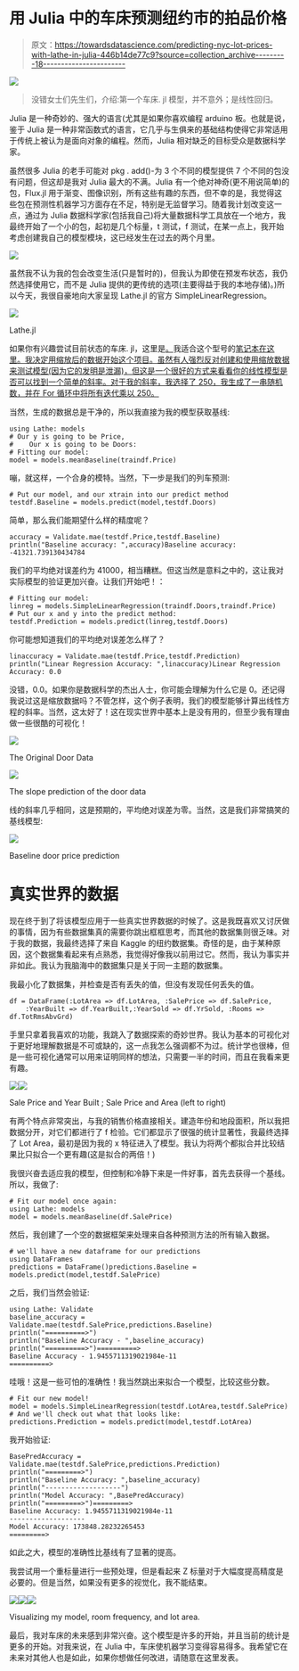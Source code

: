 # 用 Julia 中的车床预测纽约市的拍品价格

> 原文：<https://towardsdatascience.com/predicting-nyc-lot-prices-with-lathe-in-julia-446b14de77c9?source=collection_archive---------18----------------------->

![](img/73de9cb0ed7a834548faa837256dfe02.png)

> 没错女士们先生们，介绍:第一个车床. jl 模型，并不意外；是线性回归。

Julia 是一种奇妙的、强大的语言(尤其是如果你喜欢编程 arduino 板。也就是说，鉴于 Julia 是一种非常函数式的语言，它几乎与生俱来的基础结构使得它非常适用于传统上被认为是面向对象的编程。然而，Julia 相对缺乏的目标受众是数据科学家。

虽然很多 Julia 的老手可能对 pkg . add()-为 3 个不同的模型提供 7 个不同的包没有问题，但这却是我对 Julia 最大的不满。Julia 有一个绝对神奇(更不用说简单)的包，Flux.jl 用于渐变、图像识别，所有这些有趣的东西，但不幸的是，我觉得这些包在预测性机器学习方面存在不足，特别是无监督学习。随着我计划改变这一点，通过为 Julia 数据科学家(包括我自己)将大量数据科学工具放在一个地方，我最终开始了一个小的包，起初是几个标量，t 测试，f 测试，在某一点上，我开始考虑创建我自己的模型模块，这已经发生在过去的两个月里。

![](img/e34711f397a849e3f3b98cf6abad6dd2.png)

虽然我不认为我的包会改变生活(只是暂时的)，但我认为即使在预发布状态，我仍然选择使用它，而不是 Julia 提供的更传统的选项(主要得益于我的本地存储)。)所以今天，我很自豪地向大家呈现 Lathe.jl 的官方 SimpleLinearRegression。

![](img/83295bfc12b69e6d4c21d964cdd41867.png)

Lathe.jl

如果你有兴趣尝试目前状态的车床. jl，这里是[。](https://github.com/emmettgb/Lathe.jl/wiki/Lathe)我适合这个型号的[笔记本在这里。我决定用缩放后的数据开始这个项目。虽然有人强烈反对创建和使用缩放数据来测试模型(因为它的发明是泄漏)，但这是一个很好的方式来看看你的线性模型是否可以找到一个简单的斜率。对于我的斜率，我选择了 250，我生成了一串随机数，并在 For 循环中将所有迭代乘以 250。](https://github.com/emmettgb/Emmetts-DS-NoteBooks/blob/master/Julia/NYC%20Residential%20Regression.ipynb)

当然，生成的数据总是干净的，所以我直接为我的模型获取基线:

```
using Lathe: models
# Our y is going to be Price,
#    Our x is going to be Doors:
# Fitting our model:
model = models.meanBaseline(traindf.Price)
```

嘣，就这样，一个合身的模特。当然，下一步是我们的列车预测:

```
# Put our model, and our xtrain into our predict method
testdf.Baseline = models.predict(model,testdf.Doors)
```

简单，那么我们能期望什么样的精度呢？

```
accuracy = Validate.mae(testdf.Price,testdf.Baseline)
println("Baseline accuracy: ",accuracy)Baseline accuracy: -41321.739130434784
```

我们的平均绝对误差约为 41000，相当糟糕。但这当然是意料之中的，这让我对实际模型的验证更加兴奋。让我们开始吧！：

```
# Fitting our model:
linreg = models.SimpleLinearRegression(traindf.Doors,traindf.Price)
# Put our x and y into the predict method:
testdf.Prediction = models.predict(linreg,testdf.Doors)
```

你可能想知道我们的平均绝对误差怎么样了？

```
linaccuracy = Validate.mae(testdf.Price,testdf.Prediction)
println("Linear Regression Accuracy: ",linaccuracy)Linear Regression Accuracy: 0.0
```

没错，0.0。如果你是数据科学的杰出人士，你可能会理解为什么它是 0。还记得我说过这是缩放数据吗？不管怎样，这个例子表明，我们的模型能够计算出线性方程的斜率。当然，这太好了！这在现实世界中基本上是没有用的，但至少我有理由做一些很酷的可视化！

![](img/8ad90c6367ff8d33ddfc53288b89093d.png)

The Original Door Data

![](img/4d31528467ec1b1c05fc70f462c35b33.png)

The slope prediction of the door data

线的斜率几乎相同，这是预期的，平均绝对误差为零。当然，这是我们非常搞笑的基线模型:

![](img/e3d870c9fc87eaac31c64419d848d8b7.png)

Baseline door price prediction

# 真实世界的数据

现在终于到了将该模型应用于一些真实世界数据的时候了。这是我既喜欢又讨厌做的事情，因为有些数据集真的需要你跳出框框思考，而其他的数据集则很乏味。对于我的数据，我最终选择了来自 Kaggle 的纽约数据集。奇怪的是，由于某种原因，这个数据集看起来有点熟悉，我觉得好像我以前用过它。然而，我认为事实并非如此。我认为我脑海中的数据集只是关于同一主题的数据集。

我最小化了数据集，并检查是否有丢失的值，但没有发现任何丢失的值。

```
df = DataFrame(:LotArea => df.LotArea, :SalePrice => df.SalePrice, 
    :YearBuilt => df.YearBuilt,:YearSold => df.YrSold, :Rooms => df.TotRmsAbvGrd)
```

手里只拿着我喜欢的功能，我跳入了数据探索的奇妙世界。我认为基本的可视化对于更好地理解数据是不可或缺的，这一点我怎么强调都不为过。统计学也很棒，但是一些可视化通常可以用来证明同样的想法，只需要一半的时间，而且在我看来更有趣。

![](img/7d441d9f85a32b8fafb9d377f833e690.png)![](img/b33439565373bbb7a681a233af5e113f.png)

Sale Price and Year Built ; Sale Price and Area (left to right)

有两个特点非常突出，与我的销售价格直接相关。建造年份和地段面积，所以我把数据分开，对它们都进行了 f 检验。它们都显示了很强的统计显著性，我最终选择了 Lot Area，最初是因为我的 x 特征进入了模型。我认为将两个都拟合并比较结果比只拟合一个更有趣(这是拟合的两倍！)

我很兴奋去适应我的模型，但控制和冷静下来是一件好事，首先去获得一个基线。所以，我做了:

```
# Fit our model once again:
using Lathe: models
model = models.meanBaseline(df.SalePrice)
```

然后，我创建了一个空的数据框架来处理来自各种预测方法的所有输入数据。

```
# we'll have a new dataframe for our predictions
using DataFrames
predictions = DataFrame()predictions.Baseline = models.predict(model,testdf.SalePrice)
```

之后，我们当然会验证:

```
using Lathe: Validate
baseline_accuracy = Validate.mae(testdf.SalePrice,predictions.Baseline)
println("==========>")
println("Baseline Accuracy - ",baseline_accuracy)
println("==========>")==========>
Baseline Accuracy - 1.9455711319021984e-11
==========>
```

哇哦！这是一些可怕的准确性！我当然跳出来拟合一个模型，比较这些分数。

```
# Fit our new model!
model = models.SimpleLinearRegression(testdf.LotArea,testdf.SalePrice)
# And we'll check out what that looks like:
predictions.Prediction = models.predict(model,testdf.LotArea)
```

我开始验证:

```
BasePredAccuracy = Validate.mae(testdf.SalePrice,predictions.Prediction)
println("=========>")
println("Baseline Accuracy: ",baseline_accuracy)
println("-------------------")
println("Model Accuracy: ",BasePredAccuracy)
println("=========>")=========>
Baseline Accuracy: 1.9455711319021984e-11
-------------------
Model Accuracy: 173848.28232265453
=========>
```

如此之大，模型的准确性比基线有了显著的提高。

我尝试用一个重标量进行一些预处理，但是看起来 Z 标量对于大幅度提高精度是必要的。但是当然，如果没有更多的视觉化，我不能结束。

![](img/399ce78e5e3380cd008dcdbde4b0443c.png)![](img/f5285e4ed515bcbb732a18f3e8cccddf.png)![](img/338de35b4a32929ad7d354748d0b7d7e.png)

Visualizing my model, room frequency, and lot area.

最后，我对车床的未来感到非常兴奋。这个模型是许多的开始，并且当前的统计是更多的开始。对我来说，在 Julia 中，车床使机器学习变得容易得多。我希望它在未来对其他人也是如此，如果你想做任何改进，请随意在这里发表。
